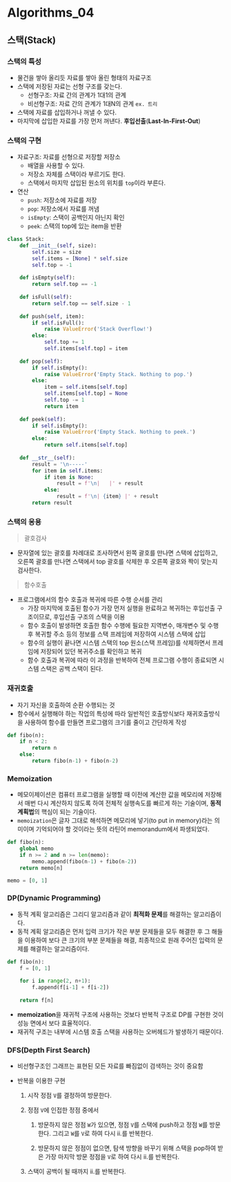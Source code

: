 # Algorithms_04

## 스택(Stack)

### 스택의 특성

-   물건을 쌓아 올리듯 자료를 쌓아 올린 형태의 자료구조
-   스택에 저장된 자료는 선형 구조를 갖는다.
    -   선형구조: 자료 간의 관계가 1대1의 관계
    -   비선형구조: 자료 간의 관계가 1대N의 관계 `ex. 트리`
-   스택에 자료를 삽입하거나 꺼낼 수 있다.
-   마지막에 삽입한 자료를 가장 먼저 꺼낸다. **후입선출**(**Last-In-First-Out**)

### 스택의 구현

-   자료구조: 자료를 선형으로 저장할 저장소
    -   배열을 사용할 수 있다.
    -   저장소 자체를 스택이라 부르기도 한다.
    -   스택에서 마지막 삽입된 원소의 위치를 `top`이라 부른다.
-   연산
    -   `push`: 저장소에 자료를 저장
    -   `pop`: 저장소에서 자료를 꺼냄
    -   `isEmpty`: 스택이 공백인지 아닌지 확인
    -   `peek`: 스택의 top에 있는 item을 반환

```python
class Stack:
    def __init__(self, size):
        self.size = size
        self.items = [None] * self.size
        self.top = -1
        
    def isEmpty(self):
        return self.top == -1
    
    def isFull(self):
        return self.top == self.size - 1
    
    def push(self, item):
        if self.isFull():
            raise ValueError('Stack Overflow!')
        else:
            self.top += 1
            self.items[self.top] = item
        
    def pop(self):
        if self.isEmpty():
            raise ValueError('Empty Stack. Nothing to pop.')
        else:
            item = self.items[self.top]
            self.items[self.top] = None
            self.top -= 1
            return item
    
    def peek(self):
        if self.isEmpty():
            raise ValueError('Empty Stack. Nothing to peek.')
        else:
            return self.items[self.top]
    
    def __str__(self):
        result = '\n-----'
        for item in self.items:
            if item is None:
                result = f'\n|   |' + result
            else:
                result = f'\n| {item} |' + result
        return result
```

### 스택의 응용

>   괄호검사

-   문자열에 있는 괄호를 차례대로 조사하면서 왼쪽 괄호를 만나면 스택에 삽입하고, 오른쪽 괄호를 만나면 스택에서 top 괄호를 삭제한 후 오른쪽 괄호와 짝이 맞는지 검사한다.

>    함수호출

-   프로그램에서의 함수 호출과 복귀에 따른 수행 순서를 관리
    -   가장 마지막에 호출된 함수가 가장 먼저 실행을 완료하고 복귀하는 후입선출 구조이므로, 후입선출 구조의 스택을 이용
    -   함수 호출이 발생하면 호출한 함수 수행에 필요한 지역변수, 매개변수 및 수행 후 복귀할 주소 등의 정보를 스택 프레임에 저장하여 시스템 스택에 삽입
    -   함수의 실행이 끝나면 시스템 스택의 top 원소(스택 프레임)를 삭제하면서 프레임에 저장되어 있던 복귀주소를 확인하고 복귀
    -   함수 호출과 복귀에 따라 이 과정을 반복하여 전체 프로그램 수행이 종료되면 시스템 스택은 공백 스택이 된다.

### 재귀호출

-   자기 자신을 호출하여 순환 수행되는 것
-   함수에서 실행해야 하는 작업의 특성에 따라 일반적인 호출방식보다 재귀호출방식을 사용하여 함수를 만들면 프로그램의 크기를 줄이고 간단하게 작성

```python
def fibo(n):
    if n < 2:
        return n
    else:
        return fibo(n-1) + fibo(n-2)
```

### Memoization

-   메모이제이션은 컴퓨터 프로그램을 실행할 때 이전에 계산한 값을 메모리에 저장해서 매번 다시 계산하지 않도록 하여 전체적 실행속도를 빠르게 하는 기술이며, **동적 계획법**의 핵심이 되는 기술이다.
-   `memoization`은 글자 그대로 해석하면 메모리에 넣기(to put in memory)라는 의미이며 기억되어야 할 것이라는 뜻의 라틴어 memorandum에서 파생되었다.

```python
def fibo(n):
    global memo
    if n >= 2 and n >= len(memo):
        memo.append(fibo(n-1) + fibo(n-2))
    return memo[n]

memo = [0, 1]
```

### DP(Dynamic Programming)

-   동적 계획 알고리즘은 그리디 알고리즘과 같이 **최적화 문제**를 해결하는 알고리즘이다.
-   동적 계획 알고리즘은 먼저 입력 크기가 작은 부분 문제들을 모두 해결한 후 그 해들을 이용하여 보다 큰 크기의 부분 문제들을 해결, 최종적으로 원래 주어진 입력의 문제를 해결하는 알고리즘이다.

```python
def fibo(n):
    f = [0, 1]
    
    for i in range(2, n+1):
        f.append(f[i-1] + f[i-2])
        
    return f[n]
```

-   **memoization**을 재귀적 구조에 사용하는 것보다 반복적 구조로 DP를 구현한 것이 성능 면에서 보다 효율적이다.
-   재귀적 구조는 내부에 시스템 호출 스택을 사용하는 오버헤드가 발생하기 때문이다.

### DFS(Depth First Search)

-   비선형구조인 그래프는 표현된 모든 자료를 빠짐없이 검색하는 것이 중요함

-   반복을 이용한 구현

    1.   시작 정점 `V`를 결정하여 방문한다.

    2.   정점 `V`에 인접한 정점 중에서

         1. 방문하지 않은 정점 `W`가 있으면, 정점 `V`를 스택에 push하고 정점 `W`를 방문한다. 그리고 `W`를 `V`로 하여 다시 ii.를 반복한다.

         2. 방문하지 않은 정점이 없으면, 탐색 방향을 바꾸기 위해 스택을 pop하여 받은 가장 마지막 방문 정점을 `V`로 하여 다시 ii.를 반복한다.

    3.   스택이 공백이 될 때까지 ii.를 반복한다.

